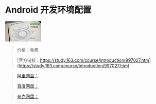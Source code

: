 # Android 开发环境配置

![img](../../../assets/study163/free/3028670749424016153.jpg)

> 价格：免费

> [官方链接：https://study.163.com/course/introduction/997027.htm](https://study.163.com/course/introduction/997027.htm)

> [阿里网盘：]()

> [百度网盘：]()

> [夸克网盘：]()
